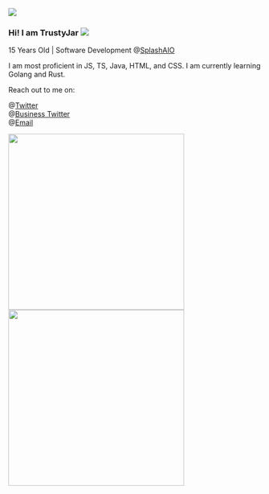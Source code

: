 ![](https://media.discordapp.net/attachments/935556275696185454/970897128203374673/Untitled_design.gif)

### Hi! I am TrustyJar ![](https://komarev.com/ghpvc/?username=TrustyJar)

15 Years Old | Software Development @[SplashAIO](https://splashbots.hyper.co/)

I am most proficient in JS, TS, Java, HTML, and CSS. I am currently learning Golang and Rust.

Reach out to me on:

@[Twitter](https://twitter.com/TrustyJar1234) <br>
@[Business Twitter](https://twitter.com/splash_aio) <br>
@[Email](mailto:admin@trustyjar.com) <br>

<img src="https://wakatime.com/share/@70382529-6aad-4c01-9b85-9e429842bf84/82817e08-cb0d-4f61-9164-8ec981783078.svg" width="350" height="350"><img src="https://wakatime.com/share/@70382529-6aad-4c01-9b85-9e429842bf84/d7e18e4c-de1f-4b5f-a44b-88ad64c7228d.svg" width="350" height="350">
